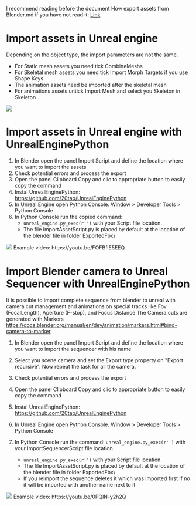 I recommend reading before the document How export assets from Blender.md if you have not read it: [Link](https://github.com/xavier150/Blender-For-UnrealEngine-Addons/blob/master/Tuto/How%20export%20assets%20from%20Blender.md)

# Import assets in Unreal engine
Depending on the object type, the import parameters are not the same.
- For Static mesh assets you need tick CombineMeshs
- For Skeletal mesh assets you need tick Import Morph Targets if you use Shape Keys
- The animation assets need be imported after the skeletal mesh
- For animations assets untick Import Mesh and select you Skeleton in Skeleton
<img src="https://github.com/xavier150/Blender-For-UnrealEngine-Addons/blob/master/Tuto/ImportAssetDocParametersByType.jpg">


# Import assets in Unreal engine with UnrealEnginePython

1. In Blender open the panel Import Script and define the location where you want to import the assets
2. Check potential errors and process the export
3. Open the panel Clipboard Copy and clic to appropriate button to easily copy the command
4. Instal UnrealEnginePython: https://github.com/20tab/UnrealEnginePython
5. In Unreal Engine open Python Console. Window > Developer Tools > Python Console
6. In Python Console run the copied command: 
	- `unreal_engine.py_exec(r'')` with your Script file location. 
	- The file ImportAssetScript.py is placed by default at the location of the blender file in folder ExportedFbx\
	
<img src="https://github.com/xavier150/Blender-For-UnrealEngine-Addons/blob/master/Tuto/ImportAssetDocImportScript.jpg">
Example video: https://youtu.be/FOFBfiE5EEQ


# Import Blender camera to Unreal Sequencer with UnrealEnginePython
It is possible to import complete sequence from blender to unreal with camera cut management and animations on special tracks like Fov (FocalLength), Aperture (F-stop), and Focus Distance
The Camera cuts are generated with Markers https://docs.blender.org/manual/en/dev/animation/markers.html#bind-camera-to-marker

1. In Blender open the panel Import Script and define the location where you want to import the sequencer with his name
2. Select you scene camera and set the Export type property on "Export recursive". Now repeat the task for all the camera.
3. Check potential errors and process the export
4. Open the panel Clipboard Copy and clic to appropriate button to easily copy the command

5. Instal UnrealEnginePython: https://github.com/20tab/UnrealEnginePython
6. In Unreal Engine open Python Console. Window > Developer Tools > Python Console
7. In Python Console run the command: `unreal_engine.py_exec(r'')` with your ImportSequencerScript file location. 
	- `unreal_engine.py_exec(r'')` with your Script file location. 
	- The file ImportAssetScript.py is placed by default at the location of the blender file in folder ExportedFbx\
	- If you reimport the sequence deletes it which was imported first if no it will be imported with another name next to it

<img src="https://github.com/xavier150/Blender-For-UnrealEngine-Addons/blob/master/Tuto/ImportAssetDocSequencerScript.jpg">
Example video: https://youtu.be/0PQlN-y2h2Q
